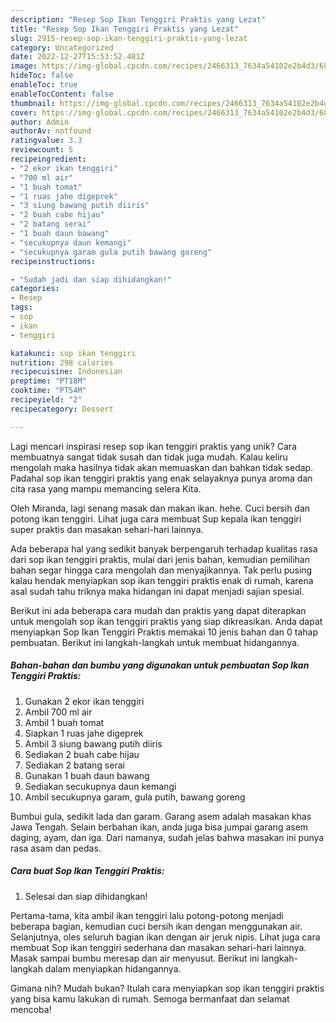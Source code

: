 ```yaml
---
description: "Resep Sop Ikan Tenggiri Praktis yang Lezat"
title: "Resep Sop Ikan Tenggiri Praktis yang Lezat"
slug: 2915-resep-sop-ikan-tenggiri-praktis-yang-lezat
category: Uncategorized
date: 2022-12-27T15:53:52.481Z
image: https://img-global.cpcdn.com/recipes/2466313_7634a54102e2b4d3/680x482cq70/sop-ikan-tenggiri-praktis-foto-resep-utama.jpg
hideToc: false
enableToc: true
enableTocContent: false
thumbnail: https://img-global.cpcdn.com/recipes/2466313_7634a54102e2b4d3/680x482cq70/sop-ikan-tenggiri-praktis-foto-resep-utama.jpg
cover: https://img-global.cpcdn.com/recipes/2466313_7634a54102e2b4d3/680x482cq70/sop-ikan-tenggiri-praktis-foto-resep-utama.jpg
author: Admin
authorAv: notfound
ratingvalue: 3.3
reviewcount: 5
recipeingredient:
- "2 ekor ikan tenggiri"
- "700 ml air"
- "1 buah tomat"
- "1 ruas jahe digeprek"
- "3 siung bawang putih diiris"
- "2 buah cabe hijau"
- "2 batang serai"
- "1 buah daun bawang"
- "secukupnya daun kemangi"
- "secukupnya garam gula putih bawang goreng"
recipeinstructions:

- "Sudah jadi dan siap dihidangkan!"
categories:
- Resep
tags:
- sop
- ikan
- tenggiri

katakunci: sop ikan tenggiri 
nutrition: 298 calories
recipecuisine: Indonesian
preptime: "PT18M"
cooktime: "PT54M"
recipeyield: "2"
recipecategory: Dessert

---
```





Lagi mencari inspirasi resep sop ikan tenggiri praktis yang unik? Cara membuatnya sangat tidak susah dan tidak juga mudah. Kalau keliru mengolah maka hasilnya tidak akan memuaskan dan bahkan tidak sedap. Padahal sop ikan tenggiri praktis yang enak selayaknya punya aroma dan cita rasa yang mampu memancing selera Kita.





Oleh Miranda, lagi senang masak dan makan ikan. hehe. Cuci bersih dan potong ikan tenggiri. Lihat juga cara membuat Sup kepala ikan tenggiri super praktis dan masakan sehari-hari lainnya.

Ada beberapa hal yang sedikit banyak berpengaruh terhadap kualitas rasa dari sop ikan tenggiri praktis, mulai dari jenis bahan, kemudian pemilihan bahan segar hingga cara mengolah dan menyajikannya. Tak perlu pusing kalau hendak menyiapkan sop ikan tenggiri praktis enak di rumah, karena asal sudah tahu triknya maka hidangan ini dapat menjadi sajian spesial.






Berikut ini ada beberapa cara mudah dan praktis yang dapat diterapkan untuk mengolah sop ikan tenggiri praktis yang siap dikreasikan. Anda dapat menyiapkan Sop Ikan Tenggiri Praktis memakai 10 jenis bahan dan 0 tahap pembuatan. Berikut ini langkah-langkah untuk membuat hidangannya.

<!--inarticleads1-->

##### Bahan-bahan dan bumbu yang digunakan untuk pembuatan Sop Ikan Tenggiri Praktis:

1. Gunakan 2 ekor ikan tenggiri
1. Ambil 700 ml air
1. Ambil 1 buah tomat
1. Siapkan 1 ruas jahe digeprek
1. Ambil 3 siung bawang putih diiris
1. Sediakan 2 buah cabe hijau
1. Sediakan 2 batang serai
1. Gunakan 1 buah daun bawang
1. Sediakan secukupnya daun kemangi
1. Ambil secukupnya garam, gula putih, bawang goreng


Bumbui gula, sedikit lada dan garam. Garang asem adalah masakan khas Jawa Tengah. Selain berbahan ikan, anda juga bisa jumpai garang asem daging, ayam, dan iga. Dari namanya, sudah jelas bahwa masakan ini punya rasa asam dan pedas. 

<!--inarticleads2-->

##### Cara buat Sop Ikan Tenggiri Praktis:


1. Selesai dan siap dihidangkan!

Pertama-tama, kita ambil ikan tenggiri lalu potong-potong menjadi beberapa bagian, kemudian cuci bersih ikan dengan menggunakan air. Selanjutnya, oles seluruh bagian ikan dengan air jeruk nipis. Lihat juga cara membuat Sop ikan tenggiri sederhana dan masakan sehari-hari lainnya. Masak sampai bumbu meresap dan air menyusut. Berikut ini langkah-langkah dalam menyiapkan hidangannya. 

Gimana nih? Mudah bukan? Itulah cara menyiapkan sop ikan tenggiri praktis yang bisa kamu lakukan di rumah. Semoga bermanfaat dan selamat mencoba!
